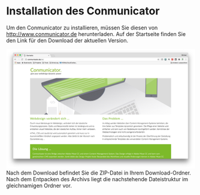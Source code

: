# Installation des Conmunicator

Um den Conmunicator zu installieren, müssen Sie diesen von http://www.conmunicator.de herunterladen. Auf der Startseite finden Sie den Link für den Download der aktuellen Version.

![](images/installation/cmu_website.jpg)
Nach dem Download befindet Sie die ZIP-Datei in Ihrem Download-Ordner. Nach dem Entpacken des Archivs liegt die nachstehende Dateistruktur im gleichnamigen Ordner vor.
